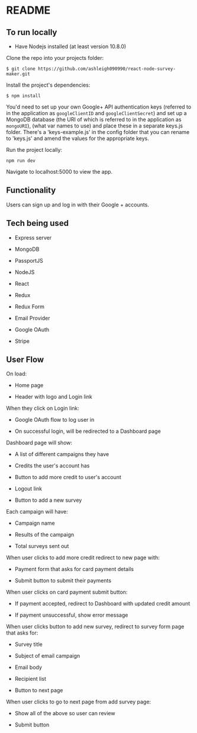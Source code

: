 README
======

To run locally
--------------

- Have Nodejs installed (at least version 10.8.0)

Clone the repo into your projects folder:

```$ git clone https://github.com/ashleigh090990/react-node-survey-maker.git```

Install the project's dependencies:

```$ npm install```

You'd need to set up your own Google+ API authentication keys (referred to in the application as ```googleClientID``` and ```googleClientSecret```) and set up a MongoDB database (the URI of which is referred to in the application as ```mongoURI```), (what var names to use) and place these in a separate keys.js folder. There's a 'keys-example.js' in the config folder that you can rename to 'keys.js' and amend the values for the appropriate keys.

Run the project locally:

```npm run dev```

Navigate to localhost:5000 to view the app.


Functionality
-------------

Users can sign up and log in with their Google + accounts.


Tech being used
---------------

- Express server

- MongoDB

- PassportJS

- NodeJS

- React

- Redux

- Redux Form

- Email Provider

- Google OAuth

- Stripe


User Flow
---------

On load:

- Home page

- Header with logo and Login link


When they click on Login link:

- Google OAuth flow to log user in

- On successful login, will be redirected to a Dashboard page


Dashboard page will show:

- A list of different campaigns they have

- Credits the user's account has

- Button to add more credit to user's account

- Logout link

- Button to add a new survey


Each campaign will have:

- Campaign name

- Results of the campaign

- Total surveys sent out


When user clicks to add more credit redirect to new page with:

- Payment form that asks for card payment details

- Submit button to submit their payments


When user clicks on card payment submit button:

- If payment accepted, redirect to Dashboard with updated credit amount

- If payment unsuccessful, show error message


When user clicks button to add new survey, redirect to survey form page that asks for:

- Survey title

- Subject of email campaign

- Email body

- Recipient list

- Button to next page


When user clicks to go to next page from add survey page:

- Show all of the above so user can review

- Submit button









